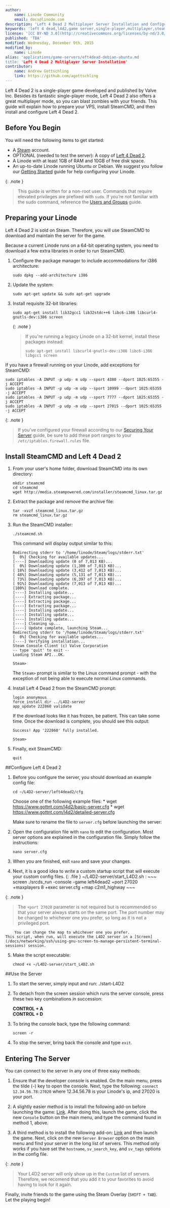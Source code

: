```yaml
---
author:
    name: Linode Community
    email: docs@linode.com
description: 'Left 4 Dead 2 Multiplayer Server Installation and Configuration.'
keywords: 'left 4 dead,l4d2,game server,single-player,multiplayer,steamCMD'
license: '[CC BY-ND 3.0](http://creativecommons.org/licenses/by-nd/3.0/us/)'
published: 'TBA'
modified: Wednesday, December 9th, 2015
modified_by:
    name: Linode
alias: 'applications/game-servers/eft4dead-debian-ubuntu.md
title: 'Left 4 Dead 2 Multiplayer Server Installation'
contributor:
    name: Andrew Gottschling
    link: https://github.com/agottschling
---
```

Left 4 Dead 2 is a single-player game developed and published by Valve Inc. Besides its fantastic single-player mode, Left 4 Dead 2 also offers a great multiplayer mode, so you can blast zombies with your friends. This guide will explain how to prepare your VPS, install SteamCMD, and then install and configure Left 4 Dead 2.

## Before You Begin

You will need the following items to get started:

- A [Steam](http://store.steampowered.com) account.
- OPTIONAL (needed to test the server): A copy of [Left 4 Dead 2](http://store.steampowered.com/app/550/).
- A Linode with at least 1GB of RAM and 10GB of free disk space.
- An up-to-date Linode running Ubuntu or Debian. We suggest you follow our [Getting Started](/docs/getting-started) guide for help configuring your Linode.

{: .note }
>This guide is written for a non-root user. Commands that require elevated privileges are prefixed with `sudo`. If you’re not familiar with the sudo command, reference the [Users and Groups](/docs/tools-reference/linux-users-and-groups) guide.

## Preparing your Linode

Left 4 Dead 2 is sold on Steam. Therefore, you will use SteamCMD to download and maintain the server for the game.

Because a current Linode runs on a 64-bit operating system, you need to download a few extra libraries in order to run SteamCMD.

1.  Configure the package manager to include accommodations for i386 architecture:

        sudo dpkg --add-architecture i386

2.  Update the system:

        sudo apt-get update && sudo apt-get upgrade

3.  Install requisite 32-bit libraries:

        sudo apt-get install lib32gcc1 lib32stdc++6 libc6-i386 libcurl4-gnutls-dev:i386 screen

    {: .note }
    > If you're running a legacy Linode on a 32-bit kernel, install these packages instead:
    >
    >     sudo apt-get install libcurl4-gnutls-dev:i386 libc6-i386 libgcc1 screen

If you have a firewall running on your Linode, add exceptions for SteamCMD:

    sudo iptables -A INPUT -p udp- m udp --sport 4380 --dport 1025:65355 -j ACCEPT
    sudo iptables -A INPUT -p udp -m udp --sport 10999 --dport 1025:65355 -j ACCEPT
    sudo iptables -A INPUT -p udp -m udp --sport 7777 --dport 1025:65355 -j ACCEPT
    sudo iptables -A INPUT -p udp -m udp --sport 27015 --dport 1025:65355 -j ACCEPT

{: .note }
> If you've configured your firewall according to our [Securing Your Server](/docs/security/securing-your-server) guide, be sure to add these port ranges to your `/etc/iptables.firewall.rules` file.

## Install SteamCMD and Left 4 Dead 2

1.  From your user's home folder, download SteamCMD into its own directory:

        mkdir steamcmd
        cd steamcmd
        wget http://media.steampowered.com/installer/steamcmd_linux.tar.gz

3.  Extract the package and remove the archive file:

        tar -xvzf steamcmd_linux.tar.gz
        rm steamcmd_linux.tar.gz

4.  Run the SteamCMD installer:

        ./steamcmd.sh

    This command will display output similar to this:

        Redirecting stderr to '/home/linode/Steam/logs/stderr.txt'
        [  0%] Checking for available updates...
        [----] Downloading update (0 of 7,013 KB)...
        [  0%] Downloading update (1,300 of 7,013 KB)...
        [ 18%] Downloading update (3,412 of 7,013 KB)...
        [ 48%] Downloading update (5,131 of 7,013 KB)...
        [ 73%] Downloading update (6,397 of 7,013 KB)...
        [ 91%] Downloading update (7,013 of 7,013 KB)...
        [100%] Download complete.
        [----] Installing update...
        [----] Extracting package...
        [----] Extracting package...
        [----] Extracting package...
        [----] Installing update...
        [----] Installing update...
        [----] Installing update...
        [----] Cleaning up...
        [----] Update complete, launching Steam...
        Redirecting stderr to '/home/linode/Steam/logs/stderr.txt'
        [  0%] Checking for available updates...
        [----] Verifying installation...
        Steam Console Client (c) Valve Corporation
        -- type 'quit' to exit --
        Loading Steam API...OK.

        Steam>

    The `Steam>` prompt is similar to the Linux command prompt - with the exception of not being able to execute normal Linux commands. 

4.  Install Left 4 Dead 2 from the SteamCMD prompt:

        login anonymous
        force_install_dir ../L4D2-server
        app_update 222860 validate

    If the download looks like it has frozen, be patient. This can take some time. Once the download is complete, you should see this output:

        Success! App '222860' fully installed.

        Steam>

5.  Finally, exit SteamCMD:

        quit

##Configure Left 4 Dead 2

1.  Before you configure the server, you should download an example config file:

        cd ~/L4D2-server/left4dead2/cfg
		
	Choose one of the following example files:
	    * wget https://www.gottnt.com/l4d2/basic-server.cfg
	    * wget https://www.gottnt.com/l4d2/detailed-server.cfg
		
    Make sure to rename the file to `server.cfg` before launching the server:
	
2.  Open the configuration file with `nano` to edit the configuration. Most server options are explained in the configuration file. Simply follow the instructions:

        nano server.cfg

3.  When you are finished, exit `nano` and save your changes.

4.  Next, it is a good idea to write a custom startup script that will execute your custom config files. 
    {: .file }
    ~/L4D2-server/start_L4D2.sh
    :   ~~~
        screen ./srcds_run -console -game left4dead2 +port 27020 +maxplayers 8 +exec server.cfg +map c2m1_highway
        ~~~

{: .note }
>The `+port 27020` parameter is not required but is recommended so that your server always starts on the same port. The port number may be changed to whichever one you prefer, so long as it is not a privileged port.

        You can change the map to whichever one you prefer.
	This script, when run, will execute the L4D2 server in a [Screen](/docs/networking/ssh/using-gnu-screen-to-manage-persistent-terminal-sessions) session.
	
5.  Make the script executable:

        chmod +x ~/L4D2-server/start_L4D2.sh

##Use the Server

1.  To start the server, simply input and run: 
        ./start-L4D2
        
2.  To detach from the screen session which runs the server console, press these two key combinations in succession:

    **CONTROL + A**<br>
    **CONTROL + D**

3.  To bring the console back, type the following command:

        screen -r

4.  To stop the server, bring back the console and type `exit`.

## Entering The Server
You can connect to the server in any one of three easy methods:
1.  Ensure that the developer console is enabled. On the main menu, press the tilde (`~`) key to open the console. Next, type the following: `connect 12.34.56.78:27020` where 12.34.56.78 is your Linode's ip, and 27020 is your port. 

2.  A slightly easier method is to install the following add-on before launching the game: [Link](https://steamcommunity.com/sharedfiles/filedetails/?id=214945910). After doing this, launch the game, click the new `Console` button on the main menu, and type the command found in method 1, above.

3.  A third method is to install the following add-on: [Link](https://steamcommunity.com/sharedfiles/filedetails/?id=121088946) and then launch the game. Next, click on the new `Server Browser` option on the main menu and find your server in the long list of servers. This method only works if you have set the `hostname`, `sv_search_key`, and `sv_tags` options in the config file. 

{: .note }
>Your L4D2 server will only show up in the `Custom` list of servers. Therefore, we recomend that you add it to your favorites to avoid having to look for it again.


Finally, invite friends to the game using the Steam Overlay (`SHIFT + TAB`). Let the playing begin! 
